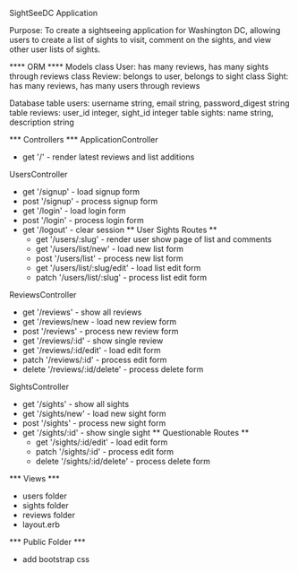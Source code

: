 SightSeeDC Application

Purpose: To create a sightseeing application for Washington DC, allowing users to create a list of sights to visit, comment on the sights, and view other user lists of sights. 

**** ORM ****
Models
  class User: has many reviews, has many sights through reviews
  class Review: belongs to user, belongs to sight
  class Sight: has many reviews, has many users through reviews

Database
  table users: username string, email string, password_digest string
  table reviews: user_id integer, sight_id integer
  table sights: name string, description string

*** Controllers ***
ApplicationController
  - get '/' - render latest reviews and list additions  

UsersController
  - get '/signup' - load signup form
  - post '/signup' - process signup form
  - get '/login' - load login form
  - post '/login' - process login form
  - get '/logout' - clear session
  ** User Sights Routes **
    - get '/users/:slug' - render user show page of list and comments
    - get '/users/list/new' - load new list form
    - post '/users/list' - process new list form
    - get '/users/list/:slug/edit' - load list edit form
    - patch '/users/list/:slug' - process list edit form

ReviewsController
  - get '/reviews' - show all reviews
  - get '/reviews/new - load new review form
  - post '/reviews' - process new review form
  - get '/reviews/:id' - show single review
  - get '/reviews/:id/edit' - load edit form
  - patch '/reviews/:id' - process edit form
  - delete '/reviews/:id/delete' - process delete form

SightsController
  - get '/sights' - show all sights
  - get '/sights/new' - load new sight form
  - post '/sights' - process new sight form
  - get '/sights/:id' - show single sight
  ** Questionable Routes **
    - get '/sights/:id/edit' - load edit form
    - patch '/sights/:id' - process edit form
    - delete '/sights/:id/delete' - process delete form

*** Views ***
- users folder
- sights folder
- reviews folder
- layout.erb

*** Public Folder ***
- add bootstrap css


